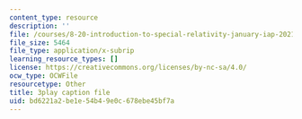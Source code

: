 ```yaml
---
content_type: resource
description: ''
file: /courses/8-20-introduction-to-special-relativity-january-iap-2021/bd6221a2be1e54b49e0c678ebe45bf7a_aQAhRAn6ewc.vtt
file_size: 5464
file_type: application/x-subrip
learning_resource_types: []
license: https://creativecommons.org/licenses/by-nc-sa/4.0/
ocw_type: OCWFile
resourcetype: Other
title: 3play caption file
uid: bd6221a2-be1e-54b4-9e0c-678ebe45bf7a
---
```

